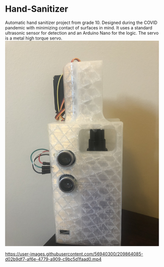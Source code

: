 # Hand-Sanitizer
Automatic hand sanitizer project from grade 10. Designed during the COVID pandemic with minimizing contact of surfaces in mind. It uses a standard ultrasonic sensor for detection and an Arduino Nano for the logic. The servo is a metal high torque servo.
![alt text](https://github.com/lucasreljic/Hand-Sanitizer/blob/main/IMG_2949.jpeg?raw=true)


https://user-images.githubusercontent.com/56940300/209864085-d02b9df7-af6e-4779-a909-c9bc5d1faad0.mp4

